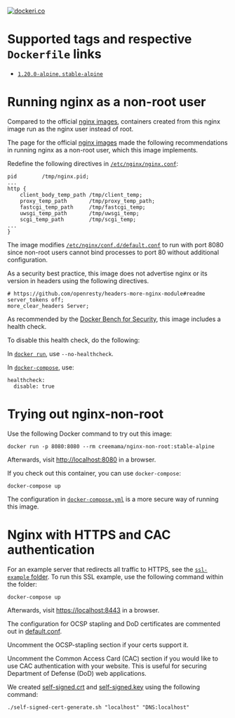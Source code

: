 [![dockeri.co](https://dockeri.co/image/creemama/nginx-non-root)](https://hub.docker.com/r/creemama/nginx-non-root)

# Supported tags and respective `Dockerfile` links

- [`1.20.0-alpine`, `stable-alpine`](https://github.com/creemama/docker/blob/master/nginx-non-root/docker/Dockerfile)

# Running nginx as a non-root user

Compared to the official [nginx images](https://hub.docker.com/_/nginx),
containers created from this nginx image run as the nginx user instead of root.

The page for the official [nginx images](https://hub.docker.com/_/nginx)
made the following recommendations in running nginx as a non-root user, which
this image implements.

Redefine the following directives in [`/etc/nginx/nginx.conf`](https://github.com/creemama/docker/blob/master/nginx-non-root/docker/nginx.conf):

```
pid        /tmp/nginx.pid;
...
http {
    client_body_temp_path /tmp/client_temp;
    proxy_temp_path       /tmp/proxy_temp_path;
    fastcgi_temp_path     /tmp/fastcgi_temp;
    uwsgi_temp_path       /tmp/uwsgi_temp;
    scgi_temp_path        /tmp/scgi_temp;
...
}
```

The image modifies [`/etc/nginx/conf.d/default.conf`](https://github.com/creemama/docker/blob/master/nginx-non-root/docker/default.conf) to run with port 8080 since
non-root users cannot bind processes to port 80 without additional
configuration.

As a security best practice, this image does not advertise nginx or its version
in headers using the following directives.

```
# https://github.com/openresty/headers-more-nginx-module#readme
server_tokens off;
more_clear_headers Server;
```

As recommended by the [Docker Bench for Security](https://github.com/docker/docker-bench-security/blob/master/tests/4_container_images.sh), this image includes a health check.

To disable this health check, do the following:

In [`docker run`](https://docs.docker.com/engine/reference/run/#healthcheck), use `--no-healthcheck`.

In [`docker-compose`](https://docs.docker.com/compose/compose-file/), use:

```
healthcheck:
  disable: true
```

# Trying out nginx-non-root

Use the following Docker command to try out this image:

```
docker run -p 8080:8080 --rm creemama/nginx-non-root:stable-alpine
```

Afterwards, visit [http://localhost:8080](http://localhost:8080) in a browser.

If you check out this container, you can use `docker-compose`:

```
docker-compose up
```

The configuration in [`docker-compose.yml`](https://github.com/creemama/docker/blob/master/nginx-non-root/docker-compose.yml) is a more secure way of running this image.

# Nginx with HTTPS and CAC authentication

For an example server that redirects all traffic to HTTPS, see the [`ssl-example` folder](https://github.com/creemama/docker/blob/master/nginx-non-root/ssl-example). To run this SSL example,
use the following command within the folder:

```
docker-compose up
```

Afterwards, visit [https://localhost:8443](https://localhost:8443) in a browser.

The configuration for OCSP stapling and DoD certificates are
commented out in [default.conf](https://github.com/creemama/docker/blob/master/nginx-non-root/ssl-example/default.conf).

Uncomment the OCSP-stapling section if your certs support it.

Uncomment the Common Access Card (CAC) section if you would like to use CAC authentication with your website. This is useful for securing Department of Defense (DoD) web applications.

We created [self-signed.crt](https://github.com/creemama/docker/blob/master/nginx-non-root/ssl-example/self-signed.crt) and [self-signed.key](https://github.com/creemama/docker/blob/master/nginx-non-root/ssl-example/self-signed.key) using the following command:

```
./self-signed-cert-generate.sh "localhost" "DNS:localhost"
```
